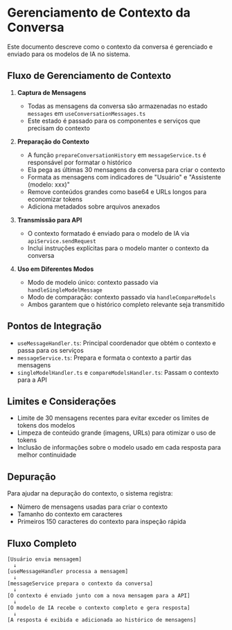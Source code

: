 
# Gerenciamento de Contexto da Conversa

Este documento descreve como o contexto da conversa é gerenciado e enviado para os modelos de IA no sistema.

## Fluxo de Gerenciamento de Contexto

1. **Captura de Mensagens**
   - Todas as mensagens da conversa são armazenadas no estado `messages` em `useConversationMessages.ts`
   - Este estado é passado para os componentes e serviços que precisam do contexto

2. **Preparação do Contexto**
   - A função `prepareConversationHistory` em `messageService.ts` é responsável por formatar o histórico
   - Ela pega as últimas 30 mensagens da conversa para criar o contexto
   - Formata as mensagens com indicadores de "Usuário" e "Assistente (modelo: xxx)"
   - Remove conteúdos grandes como base64 e URLs longos para economizar tokens
   - Adiciona metadados sobre arquivos anexados

3. **Transmissão para API**
   - O contexto formatado é enviado para o modelo de IA via `apiService.sendRequest`
   - Inclui instruções explícitas para o modelo manter o contexto da conversa

4. **Uso em Diferentes Modos**
   - Modo de modelo único: contexto passado via `handleSingleModelMessage`
   - Modo de comparação: contexto passado via `handleCompareModels`
   - Ambos garantem que o histórico completo relevante seja transmitido

## Pontos de Integração

- `useMessageHandler.ts`: Principal coordenador que obtém o contexto e passa para os serviços
- `messageService.ts`: Prepara e formata o contexto a partir das mensagens
- `singleModelHandler.ts` e `compareModelsHandler.ts`: Passam o contexto para a API

## Limites e Considerações

- Limite de 30 mensagens recentes para evitar exceder os limites de tokens dos modelos
- Limpeza de conteúdo grande (imagens, URLs) para otimizar o uso de tokens
- Inclusão de informações sobre o modelo usado em cada resposta para melhor continuidade

## Depuração

Para ajudar na depuração do contexto, o sistema registra:
- Número de mensagens usadas para criar o contexto
- Tamanho do contexto em caracteres
- Primeiros 150 caracteres do contexto para inspeção rápida

## Fluxo Completo

```
[Usuário envia mensagem]
  ↓
[useMessageHandler processa a mensagem]
  ↓
[messageService prepara o contexto da conversa]
  ↓
[O contexto é enviado junto com a nova mensagem para a API]
  ↓
[O modelo de IA recebe o contexto completo e gera resposta]
  ↓
[A resposta é exibida e adicionada ao histórico de mensagens]
```
